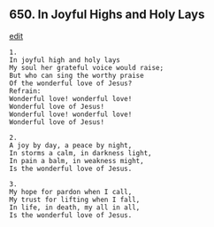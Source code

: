 
## 650.  In Joyful Highs and Holy Lays
[edit](https://docs.google.com/document/d/11Wgod28kz03K4ED9vgg%2DgrhDnUg3fs3e/edit?mode=html)




    1.
    In joyful high and holy lays 
    My soul her grateful voice would raise; 
    But who can sing the worthy praise 
    Of the wonderful love of Jesus? 
    Refrain:
    Wonderful love! wonderful love! 
    Wonderful love of Jesus! 
    Wonderful love! wonderful love! 
    Wonderful love of Jesus! 

    2.
    A joy by day, a peace by night, 
    In storms a calm, in darkness light, 
    In pain a balm, in weakness might, 
    Is the wonderful love of Jesus. 

    3.
    My hope for pardon when I call, 
    My trust for lifting when I fall, 
    In life, in death, my all in all, 
    Is the wonderful love of Jesus.
